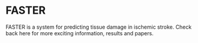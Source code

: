 # FASTER
FASTER is a system for predicting tissue damage in ischemic stroke.
Check back here for more exciting information, results and papers.
